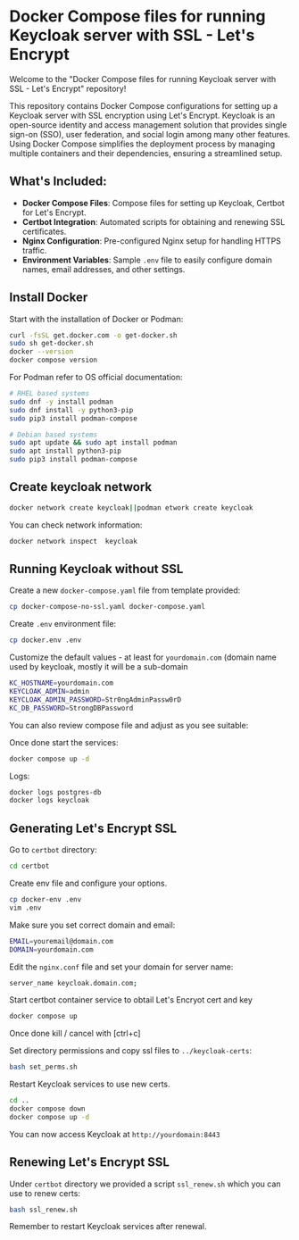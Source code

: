 # Docker Compose files for running Keycloak server with SSL - Let's Encrypt

Welcome to the "Docker Compose files for running Keycloak server with SSL - Let's Encrypt" repository!

This repository contains Docker Compose configurations for setting up a Keycloak server with SSL encryption using Let's Encrypt. Keycloak is an open-source identity and access management solution that provides single sign-on (SSO), user federation, and social login among many other features. Using Docker Compose simplifies the deployment process by managing multiple containers and their dependencies, ensuring a streamlined setup.

## What's Included:
- **Docker Compose Files**: Compose files for setting up Keycloak, Certbot for Let's Encrypt.
- **Certbot Integration**: Automated scripts for obtaining and renewing SSL certificates.
- **Nginx Configuration**: Pre-configured Nginx setup for handling HTTPS traffic.
- **Environment Variables**: Sample `.env` file to easily configure domain names, email addresses, and other settings.

## Install Docker

Start with the installation of Docker or Podman:

```bash
curl -fsSL get.docker.com -o get-docker.sh
sudo sh get-docker.sh
docker --version
docker compose version
```

For Podman refer to OS official documentation:

```bash
# RHEL based systems
sudo dnf -y install podman
sudo dnf install -y python3-pip
sudo pip3 install podman-compose

# Debian based systems
sudo apt update && sudo apt install podman
sudo apt install python3-pip
sudo pip3 install podman-compose
```

## Create keycloak network
```bash
docker network create keycloak||podman etwork create keycloak
```

You can check network information:

```bash
docker network inspect  keycloak
```

## Running Keycloak without SSL

Create a new `docker-compose.yaml` file from template provided:

```bash
cp docker-compose-no-ssl.yaml docker-compose.yaml
```

Create `.env` environment file:

```bash
cp docker.env .env
```

Customize the default values - at least for `yourdomain.com` (domain name used by keycloak, mostly it will be a sub-domain 

```bash
KC_HOSTNAME=yourdomain.com
KEYCLOAK_ADMIN=admin
KEYCLOAK_ADMIN_PASSWORD=Str0ngAdminPassw0rD
KC_DB_PASSWORD=StrongDBPassword
```

You can also review compose file and adjust as you see suitable:

Once done start the services:

```bash
docker compose up -d
```

Logs:

```bash
docker logs postgres-db
docker logs keycloak
```

## Generating Let's Encrypt SSL

Go to `certbot` directory:

```bash
cd certbot
```

Create env file and configure your options.

```bash
cp docker-env .env
vim .env
```

Make sure you set correct domain and email:
```bash
EMAIL=youremail@domain.com
DOMAIN=yourdomain.com
```

Edit the `nginx.conf` file and set your domain for server name:

```bash
server_name keycloak.domain.com;
```

Start certbot container service to obtail Let's Encryot cert and key 

```bash
docker compose up
```

Once done kill / cancel with [ctrl+c]

Set directory permissions and copy ssl files to `../keycloak-certs`:

```bash
bash set_perms.sh
```

Restart Keycloak services to use new certs.

```bash
cd ..
docker compose down
docker compose up -d
```

You can now access Keycloak at `http://yourdomain:8443`

## Renewing Let's Encrypt SSL

Under `certbot` directory we provided a script `ssl_renew.sh` which you can use to renew certs:

```bash
bash ssl_renew.sh
```

Remember to restart Keycloak services after renewal.
